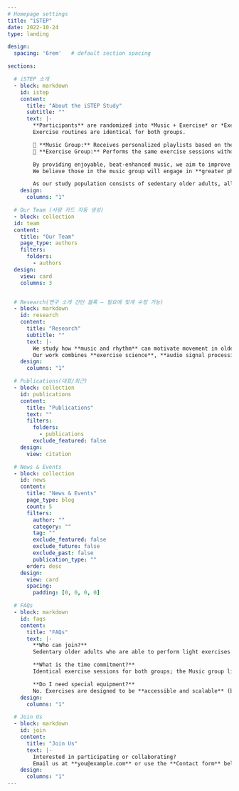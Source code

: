 ```yaml
---
# Homepage settings
title: "iSTEP"
date: 2022-10-24
type: landing

design:
  spacing: '6rem'   # default section spacing

sections:

  # iSTEP 소개
  - block: markdown
    id: istep
    content:
      title: "About the iSTEP Study"
      subtitle: ""
      text: |-
        **Participants** are randomized into *Music + Exercise* or *Exercise* group.  
        Exercise routines are identical for both groups.

        🎵 **Music Group:** Receives personalized playlists based on their own music interests.  
        💪 **Exercise Group:** Performs the same exercise sessions without music.

        By providing enjoyable, beat-enhanced music, we aim to improve participants’ relationship to exercise and motivation.  
        We believe those in the music group will engage in **greater physical activity** compared to those who do not.

        As our study population consists of sedentary older adults, all exercises are **accessible and scalable** (using a band, chair, wall, etc.).
    design:
      columns: "1"

  # Our Team (사람 카드 자동 생성)
  - block: collection
  id: team
  content:
    title: "Our Team"
    page_type: authors
    filters:
      folders:
        - authors
  design:
    view: card
    columns: 3


  # Research(연구 소개 간단 블록 — 필요에 맞게 수정 가능)
  - block: markdown
    id: research
    content:
      title: "Research"
      subtitle: ""
      text: |-
        We study how **music and rhythm** can motivate movement in older adults.  
        Our work combines **exercise science**, **audio signal processing**, and **field interventions**.
    design:
      columns: "1"

  # Publications(대표/최근)
  - block: collection
    id: publications
    content:
      title: "Publications"
      text: ""
      filters:
        folders:
          - publications
        exclude_featured: false
    design:
      view: citation

  # News & Events
  - block: collection
    id: news
    content:
      title: "News & Events"
      page_type: blog
      count: 5
      filters:
        author: ""
        category: ""
        tag: ""
        exclude_featured: false
        exclude_future: false
        exclude_past: false
        publication_type: ""
      order: desc
    design:
      view: card
      spacing:
        padding: [0, 0, 0, 0]

  # FAQs
  - block: markdown
    id: faqs
    content:
      title: "FAQs"
      text: |-
        **Who can join?**  
        Sedentary older adults who are able to perform light exercises.

        **What is the time commitment?**  
        Identical exercise sessions for both groups; the Music group listens to personalized playlists.

        **Do I need special equipment?**  
        No. Exercises are designed to be **accessible and scalable** (band, chair, wall, etc.).
    design:
      columns: "1"

  # Join Us
  - block: markdown
    id: join
    content:
      title: "Join Us"
      text: |-
        Interested in participating or collaborating?  
        Email us at **you@example.com** or use the **Contact form** below.
    design:
      columns: "1"
---
```

